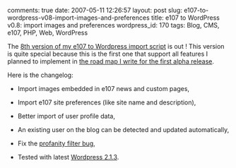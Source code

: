 comments: true
date: 2007-05-11 12:26:57
layout: post
slug: e107-to-wordpress-v08-import-images-and-preferences
title: e107 to WordPress v0.8: import images and preferences
wordpress_id: 170
tags: Blog, CMS, e107, PHP, Web, WordPress

The [8th version of my e107 to Wordpress import script](http://wordpress.org/extend/plugins/e107-importer/) is out ! This version is quite special because this is the first one that support all features I planned to implement in [the road map I write for the first alpha release](http://kevin.deldycke.com/2006/08/e107-to-wordpress-importer-alpha-version/).

Here is the changelog:

  * Import images embedded in e107 news and custom pages,

  * Import e107 site preferences (like site name and description),

  * Better import of user profile data,

  * An existing user on the blog can be detected and updated automatically,

  * Fix the [profanity filter bug](http://kevin.deldycke.com/2006/11/wordpress-to-e107-v06-better-content-rendering-and-extended-news-support/#comment-2499),

  * Tested with latest [Wordpress 2.1.3](http://wordpress.org/development/2007/04/wordpress-213-and-2010/).

